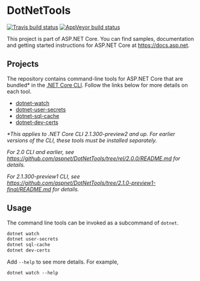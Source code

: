 DotNetTools
===========

[![Travis build status](https://img.shields.io/travis/aspnet/DotNetTools.svg?label=travis-ci&branch=dev&style=flat-square)](https://travis-ci.org/aspnet/DotNetTools/branches)
[![AppVeyor build status](https://img.shields.io/appveyor/ci/aspnetci/DotNetTools/dev.svg?label=appveyor&style=flat-square)](https://ci.appveyor.com/project/aspnetci/DotNetTools/branch/dev)

This project is part of ASP.NET Core. You can find samples, documentation and getting started instructions for ASP.NET Core at <https://docs.asp.net>.

## Projects

The repository contains command-line tools for ASP.NET Core that are bundled* in the [.NET Core CLI](https://github.com/dotnet/cli).
Follow the links below for more details on each tool.

 - [dotnet-watch](src/dotnet-watch/README.md)
 - [dotnet-user-secrets](src/dotnet-user-secrets/README.md)
 - [dotnet-sql-cache](src/dotnet-sql-cache/README.md)
 - [dotnet-dev-certs](src/dotnet-dev-certs/README.md)

*\*This applies to .NET Core CLI 2.1.300-preview2 and up. For earlier versions of the CLI, these tools must be installed separately.*

*For 2.0 CLI and earlier, see <https://github.com/aspnet/DotNetTools/tree/rel/2.0.0/README.md> for details.*

*For 2.1.300-preview1 CLI, see <https://github.com/aspnet/DotNetTools/tree/2.1.0-preview1-final/README.md> for details.*

## Usage

The command line tools can be invoked as a subcommand of `dotnet`.

```sh
dotnet watch
dotnet user-secrets
dotnet sql-cache
dotnet dev-certs
```

Add `--help` to see more details. For example,

```
dotnet watch --help
```

